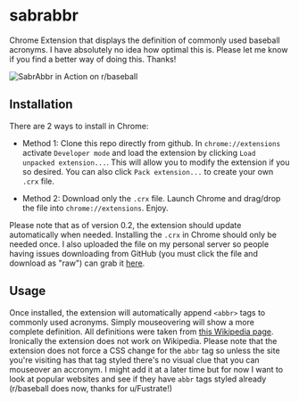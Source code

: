 sabrabbr
========

Chrome Extension that displays the definition of commonly used baseball acronyms. I have absolutely no idea
how optimal this is. Please let me know if you find a better way of doing this. Thanks!

![SabrAbbr in Action on r/baseball](https://raw.github.com/Alexstre/sabrabbr/master/images/inaction.png)

Installation
-------
There are 2 ways to install in Chrome:

* 	Method 1: Clone this repo directly from github. In `chrome://extensions` activate `Developer mode` and load the extension
	by clicking `Load unpacked extension...`. This will allow you to modify the extension if you so desired. You can also click
	`Pack extension...` to create your own `.crx` file. 

*	Method 2: Download only the `.crx` file. Launch Chrome and drag/drop the file into `chrome://extensions`. Enjoy.

Please note that as of version 0.2, the extension should update automatically when needed. Installing the `.crx` in Chrome should only be needed once.
I also uploaded the file on my personal server so people having issues downloading from GitHub (you must click the file and download as "raw") can grab it [here](http://x5f5.org/sabrabbr/sabrabbr.crx).

Usage
-------
Once installed, the extension will automatically append `<abbr>` tags to commonly used acronyms. Simply mouseovering will
show a more complete definition. All definitions were taken from [this Wikipedia page](https://en.wikipedia.org/wiki/Baseball_statistics "Baseball Statistics at Wikipedia"). Ironically the extension does not work on Wikipedia. Please note that the extension does not force a CSS change for the `abbr` tag so unless the site you're visiting has that tag styled there's no visual clue that you can mouseover an accronym.
I might add it at a later time but for now I want to look at popular websites and see if they have `abbr` tags styled already (r/baseball does now, thanks for u/Fustrate!)